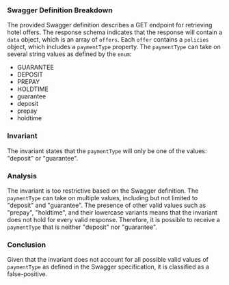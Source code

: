 ### Swagger Definition Breakdown
The provided Swagger definition describes a GET endpoint for retrieving hotel offers. The response schema indicates that the response will contain a `data` object, which is an array of `offers`. Each `offer` contains a `policies` object, which includes a `paymentType` property. The `paymentType` can take on several string values as defined by the `enum`:
- GUARANTEE
- DEPOSIT
- PREPAY
- HOLDTIME
- guarantee
- deposit
- prepay
- holdtime

### Invariant
The invariant states that the `paymentType` will only be one of the values: "deposit" or "guarantee".

### Analysis
The invariant is too restrictive based on the Swagger definition. The `paymentType` can take on multiple values, including but not limited to "deposit" and "guarantee". The presence of other valid values such as "prepay", "holdtime", and their lowercase variants means that the invariant does not hold for every valid response. Therefore, it is possible to receive a `paymentType` that is neither "deposit" nor "guarantee".

### Conclusion
Given that the invariant does not account for all possible valid values of `paymentType` as defined in the Swagger specification, it is classified as a false-positive.
